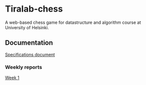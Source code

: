 # Tiralab-chess

A web-based chess game for datastructure and algorithm course at University of Helsinki.

## Documentation

[Specifications document](https://github.com/anttiromppanen/tiralab-chess/blob/main/documentation/specifications.md)

### Weekly reports
[Week 1](https://github.com/anttiromppanen/tiralab-chess/blob/main/documentation/weekly_report_1.md)
